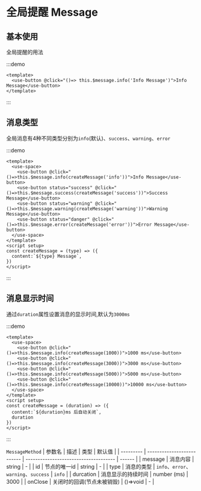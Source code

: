 # 全局提醒 Message

<h2>基本使用</h2>

全局提醒的用法

:::demo 

```vue
<template>
  <use-button @click="()=> this.$message.info('Info Message')">Info Message</use-button>
</template>
```
:::

<h2>消息类型</h2>

全局消息有4种不同类型分别为`info`(默认)、`success`、`warning`、`error`

:::demo 

```vue
<template>
  <use-space>
    <use-button @click="()=>this.$message.info(createMessage('info'))">Info Message</use-button>
    <use-button status="success" @click="()=>this.$message.success(createMessage('success'))">Success Message</use-button>
    <use-button status="warning" @click="()=>this.$message.warning(createMessage('warning'))">Warning Message</use-button>
    <use-button status="danger" @click="()=>this.$message.error(createMessage('error'))">Error Message</use-button>
  </use-space>
</template>
<script setup>
const createMessage = (type) => ({
  content:`${type} Message`,
})
</script>
```
:::

<h2>消息显示时间</h2>

通过`duration`属性设置消息的显示时间,默认为`3000ms`

:::demo 

```vue
<template>
  <use-space>
    <use-button @click="()=>this.$message.info(createMessage(1000))">1000 ms</use-button>
    <use-button @click="()=>this.$message.info(createMessage(3000))">3000 ms</use-button>
    <use-button @click="()=>this.$message.info(createMessage(5000))">5000 ms</use-button>
    <use-button @click="()=>this.$message.info(createMessage(10000))">10000 ms</use-button>
  </use-space>
</template>
<script setup>
const createMessage = (duration) => ({
  content:`${duration}ms 后自动关闭`,
  duration
})
</script>
```
:::

`MessageMethod`
| 参数名 | 描述                     | 类型                                | 默认值 |
| --------- | -------------------------- | ------------------------------------- | ------ |
| message   | 消息内容               | string                                | -      |
| id        | 节点的唯一id          | string                                | -      |
| type      | 消息的类型            | `info`、`error`、`warning`、`success` | `info` |
| durcation | 消息显示的持续时间 | number (ms)                           | 3000   |
| onClose   | 关闭时的回调(节点未被销毁) | ()=>void                              | -      |
